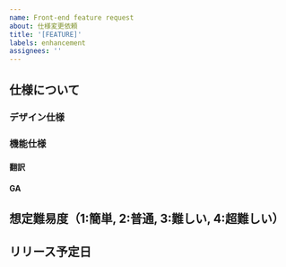 ```yaml
---
name: Front-end feature request
about: 仕様変更依頼
title: '[FEATURE]'
labels: enhancement
assignees: ''
---
```


## 仕様について

### デザイン仕様

### 機能仕様

#### 翻訳

#### GA

## 想定難易度（1:簡単, 2:普通, 3:難しい, 4:超難しい）

## リリース予定日
